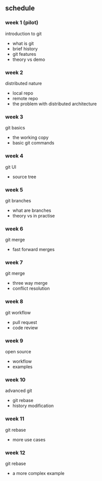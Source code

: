 ## schedule

### week 1 (pilot)
introduction to git
- what is git
- brief history
- git features
- theory vs demo

### week 2
distributed nature
- local repo
- remote repo
- the problem with distributed architecture

### week 3
git basics
- the working copy
- basic git commands

### week 4
git UI
- source tree

### week 5
git branches
- what are branches
- theory vs in practise

### week 6
git merge
- fast forward merges

### week 7
git merge
- three way merge
- conflict resolution

### week 8
git workflow
- pull request
- code review

### week 9
open source
- workflow
- examples 

### week 10
advanced git
- git rebase
- history modification

### week 11
git rebase
- more use cases

### week 12
git rebase
- a more complex example
